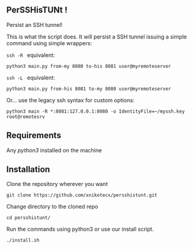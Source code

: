 ## PerSSHisTUNt !

Persist an SSH tunnel!

This is what the script does. It will persist a SSH tunnel issuing a simple command
using simple wrappers:

`ssh -R ` equivalent:

`python3 main.py from-my 8080 to-his 8081 user@myremoteserver`


`ssh -L ` equivalent:

`python3 main.py from-his 8081 to-my 8080 user@myremoteserver`


Or... use the legacy ssh syntax for custom options:

`python3 main -R *:8081:127.0.0.1:8080 -o IdentityFile=~/myssh.key root@remotesrv`


## Requirements

Any _python3_ installed on the machine

## Installation

Clone the repository wherever you want

`git clone https://github.com/xnikotecx/persshistunt.git`

Change directory to the cloned repo

`cd persshistunt/`

Run the commands using python3 or use our install script.

`./install.sh`
